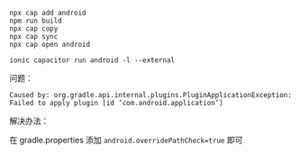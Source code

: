 ```shell
npx cap add android
npm run build
npx cap copy
npx cap sync
npx cap open android

ionic capacitor run android -l --external
```

问题：

`Caused by: org.gradle.api.internal.plugins.PluginApplicationException: Failed to apply plugin [id ‘com.android.application’]`

解决办法：

在 gradle.properties 添加 `android.overridePathCheck=true` 即可

